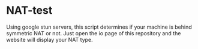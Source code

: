 # NAT-test

Using google stun servers, this script determines if your machine is behind symmetric NAT or not. Just open the io page of this repository and the website will display your NAT type.
